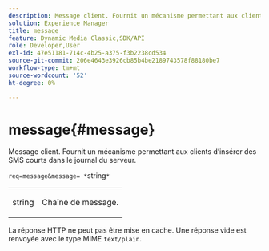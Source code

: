 ```yaml
---
description: Message client. Fournit un mécanisme permettant aux clients d’insérer des SMS courts dans le journal du serveur.
solution: Experience Manager
title: message
feature: Dynamic Media Classic,SDK/API
role: Developer,User
exl-id: 47e51181-714c-4b25-a375-f3b2238cd534
source-git-commit: 206e4643e3926cb85b4be2189743578f88180be7
workflow-type: tm+mt
source-wordcount: '52'
ht-degree: 0%

---
```


# message{#message}

Message client. Fournit un mécanisme permettant aux clients d’insérer des SMS courts dans le journal du serveur.

`req=message&message= *`string`*`

<table id="simpletable_9AF29AA336C4447BBC2FD4A7D43ED91B"> 
 <tr class="strow"> 
  <td class="stentry"> <p><span class="varname"> string</span> </p> </td> 
  <td class="stentry"> <p>Chaîne de message. </p></td> 
 </tr> 
</table>

La réponse HTTP ne peut pas être mise en cache. Une réponse vide est renvoyée avec le type MIME `text/plain`.
